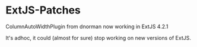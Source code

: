 ExtJS-Patches
=============
ColumnAutoWidthPlugin from dnorman now working in ExtJS 4.2.1

It's adhoc, it could (almost for sure) stop working on new versions of ExtJS.
